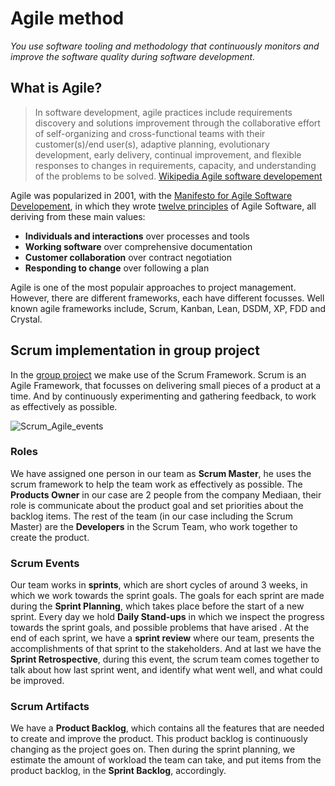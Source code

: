 # Agile method 
*You use software tooling and methodology that continuously monitors and improve the software quality during software development.*

## What is Agile?
> In software development, agile practices include requirements discovery and solutions improvement through the collaborative effort of self-organizing and cross-functional teams with their customer(s)/end user(s), adaptive planning, evolutionary development, early delivery, continual improvement, and flexible responses to changes in requirements, capacity, and understanding of the problems to be solved. [Wikipedia Agile software developement](https://en.wikipedia.org/wiki/Agile_software_development)

Agile was popularized in 2001, with the [Manifesto for Agile Software Developement](https://agilemanifesto.org/), in which they wrote [twelve principles](https://agilemanifesto.org/principles.html) of Agile Software, all deriving from these main values:
- **Individuals and interactions** over processes and tools
- **Working software** over comprehensive documentation
- **Customer collaboration** over contract negotiation
- **Responding to change** over following a plan

Agile is one of the most populair approaches to project management. However, there are different frameworks, each have different focusses. Well known agile frameworks include, Scrum, Kanban, Lean, DSDM, XP, FDD and Crystal. 

## Scrum implementation in group project
In the [group project](https://github.com/Modus-1) we make use of the Scrum Framework.
Scrum is an Agile Framework, that focusses on delivering small pieces of a product at a time. And by continuously experimenting and gathering feedback, to work as effectively as possible.

![Scrum_Agile_events](https://user-images.githubusercontent.com/93530655/199485983-0eb100f4-52b6-47c5-a6d5-b3159a58967f.png)



### Roles
We have assigned one person in our team as **Scrum Master**, he uses the scrum framework to help the team work as effectively as possible.
The **Products Owner** in our case are 2 people from the company Mediaan, their role is communicate about the product goal and set priorities about the backlog items.
The rest of the team (in our case including the Scrum Master) are the **Developers** in the Scrum Team, who work together to create the product.

### Scrum Events
Our team works in **sprints**, which are short cycles of around 3 weeks, in which we work towards the sprint goals.
The goals for each sprint are made during the **Sprint Planning**, which takes place before the start of a new sprint.
Every day we hold **Daily Stand-ups** in which we inspect the progress towards the sprint goals, and possible problems that have arised .
At the end of each sprint, we have a **sprint review** where our team, presents the accomplishments of that sprint to the stakeholders.
And at last we have the **Sprint Retrospective**, during this event, the scrum team comes together to talk about how last sprint went, and identify what went well, and what could be improved.

### Scrum Artifacts
We have a **Product Backlog**, which contains all the features that are needed to create and improve the product.
This product backlog is continuously changing as the project goes on. Then during the sprint planning, we estimate the amount of workload the team can take, and put items from the product backlog, in the **Sprint Backlog**, accordingly.
